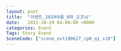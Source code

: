 ```yaml
---
layout: post
title:  "이벤트_2019여름_0화_오프닝"
date:   2021-10-29 04:00:00 +0000
categories: Event
Tags: Story Event
SceneCode: ["scene_evt190627_cp0_q1_s10"]
---
```

